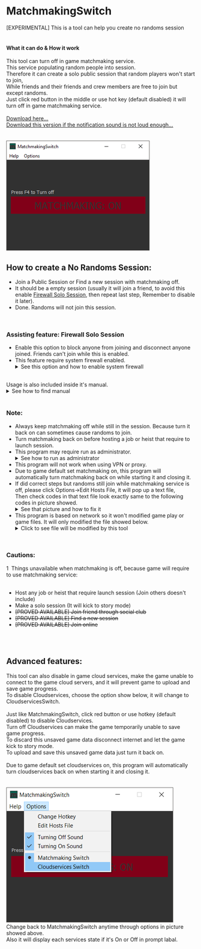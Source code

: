 <h1>MatchmakingSwitch</h1>
[EXPERIMENTAL] This is a tool can help you create no randoms session<br>
<br>
<h4>What it can do & How it work</h4>
This tool can turn off in game matchmaking service.<br>
This service populating random people into session.<br>
Therefore it can create a solo public session that random players won't start to join,<br>
While friends and their friends and crew members are free to join but except randoms.<br>
Just click red button in the middle or use hot key (default disabled) it will turn off in game matchmaking service.<br>
<br>
<a href="https://raw.githubusercontent.com/Barracuda10/MatchmakingSwitch/master/MatchmakingSwitch/x64/Release/MatchmakingSwitch.exe"><ins>Download here...</ins></a><br>
<a href="//raw.githubusercontent.com/Barracuda10/MatchmakingSwitch/master/MatchmakingSwitch/x64/Release/ffmpeg/MatchmakingSwitch.exe"><ins>Download this version if the notification sound is not loud enough...</ins></a><br>
<br>
<br>
<img src="https://github.com/Barracuda10/others/blob/master/MatchmakingSwitch/matchmakingswitch.png"><br>
<!--<a href="https://www.virustotal.com/gui/file/3c5d6335c52a2333999e3b0c711977bf60850a8da0bfd1217358f98409f97d5a/detection" target="_blank"><ins>See virus scan result</ins></a><br>-->
<!--<del>[FIXED] it may look different if the scale and layout setting on Windows 10 is not set to 100%</del>
<br>-->
<h2>How to create a No Randoms Session:</h2>
<!--<h5>Method 1 [RECOMMAND]</h5>-->
<ul>
  <li>Join a Public Session or Find a new session with matchmaking off.</li>
  <li>It should be a empty session (usually it will join a friend, to avoid this enable <a href="/README.md#firewall-solo-session">Firewall Solo Session</a>, then repeat last step, Remember to disable it later).</li><!--(usually it will join a friend, to avoid this set Presence Visibility to Me Only in Social Club setting, Remember to set it back later)-->
  <li>Done. Randoms will not join this session.</li>
</ul>
<!--<h5>Method 2</h5>--><!--[DO NOT RECOMMAND] [If turn matchmaking back on, sometimes will cause randoms to join]-->
<!--<ul>
  <li>Join a public session with other players in it and with matchmaking on.</li>
  <li>Make a solo session and after that wait for few seconds turn matchmaking off.</li>
  <li>Done. Randoms will not join this session.</li>
</ul>-->
<!--<h5>Method 2</h5>
<ul>
  <li>Join a invite only session with matchmaking on.</li>
  <li>Turn matchmaking off then find a new session and the new session should be a empty session.</li>
  <li>Done. Randoms will not join this session.</li>
</ul>-->
<br>
<h3>Assisting feature: Firewall Solo Session</h3>
<ul>
  <li>Enable this option to block anyone from joining and disconnect anyone joined. Friends can't join while this is enabled.</li>
  <li>This feature require system firewall enabled.
    <details>
      <summary>See this option and how to enable system firewall</summary>
      <br>
      <img src="https://raw.githubusercontent.com/Barracuda10/others/master/MatchmakingSwitch/matchmakingswitch_firewallsolosession.png" width=267 height=216><br>
      &nbsp;&nbsp;-&nbsp;&nbsp;Open System and Security->Windows Defender Firewall in Control Panel<br>
      &nbsp;&nbsp;-&nbsp;&nbsp;Choose Turn Windows Defender Firewall on or off<br>
      &nbsp;&nbsp;-&nbsp;&nbsp;Turn both network settings to on<br>
    </details>
  </li>
</ul>
<br>
Usage is also included inside it's manual.<br>
<details>
  <summary>See how to find manual</summary>
  <br>
  <img src="https://github.com/Barracuda10/others/blob/master/MatchmakingSwitch/matchmakingswitch_manual.png" width=267 height=216>
</details>
<br>
<h3>Note:</h3>
<ul>
  <li>Always keep matchmaking off while still in the session. Because turn it back on can sometimes cause randoms to join.</li>
  <li>Turn matchmaking back on before hosting a job or heist that require to launch session.</li>
  <li>This program may require run as administrator.<br>
    <details>
      <summary>See how to run as administrator</summary>
      <br>
      &nbsp;&nbsp;-&nbsp;&nbsp;Right click MatchmakingSwitch.exe, choose Properties, then choose Compatibility tab,<br>
      &nbsp;&nbsp;-&nbsp;&nbsp;Check this option showed below.<br>
      <br>
      <img src="https://github.com/Barracuda10/others/blob/master/MatchmakingSwitch/administrator.png"><br>
    </details>
  </li>
  <li>This program will not work when using VPN or proxy.</li>
  <li>Due to game default set matchmaking on, this program will automatically turn matchmaking back on while starting it and closing it.</li>
  <li>If did correct steps but randoms still join while matchmaking service is off, please click Options->Edit Hosts File, it will pop up a text file, <br>Then check codes in that text file look exactly same to the following codes in picture showed.<br>
    <details>
      <summary>See that picture and how to fix it</summary>
      <br>
      &nbsp;&nbsp;-&nbsp;&nbsp;Find and verify this code: "127.0.0.1 mm-gta5-prod.ros.rockstargames.com".<br>
      <!--&nbsp;&nbsp;-&nbsp;&nbsp;Make sure there is no "#" in front of it, if there is, delete all the "#" sign in the line contain "127.0.0.1 mm-gta5-prod.ros.rockstargames.com".<br>-->
      &nbsp;&nbsp;-&nbsp;&nbsp;<!--Or just simply-->Delete the entire line contain "127.0.0.1 mm-gta5-prod.ros.rockstargames.com", then restart this program. It will automatically add a new one when starting it<br>
      <br>
      <img src="https://github.com/Barracuda10/others/blob/master/MatchmakingSwitch/hosts_enabled.png"><br>
    </details>
  </li>
  <li>This program is based on network so it won't modified game play or game files. It will only modified the file showed below.<br>
    <details>
      <summary>Click to see file will be modified by this tool</summary>
      &nbsp;&nbsp;-&nbsp;&nbsp;Hosts&nbsp;&nbsp[PATH]%WINDIR%\system32\drivers\etc\hosts<br>
    </details>
  </li>
</ul>
<br>
<h3>Cautions:</h3>
1&nbsp;&nbsp;Things unavailable when matchmaking is off, because game will require to use matchmaking service:<br>
<br>
<ul>
  <li>Host any job or heist that require launch session (Join others doesn't include)</li>
  <li>Make a solo session (It will kick to story mode)</li>
  <li><del>[PROVED AVAILABLE] Join friend through social club</del></li>
  <li><del>[PROVED AVAILABLE] Find a new session</del></li>
  <li><del>[PROVED AVAILABLE] Join online</del></li>
</ul>
<br>
<!--2&nbsp;&nbsp;If turn matchmaking back on it will immidiately cause randoms to join sometimes, and even if turn it back off quickly<br>
Therefore it's better to never turn it back on until leave this session.<br>
<br>-->
<!--3&nbsp;&nbsp;If there is already more than 1 people in session and then go turn Matchmaking off, It usually still will cause randoms to join. So the best way to use this is turn it off while only 1 person in the session.<br>-->
<br>
<h2>Advanced features:</h2>
This tool can also disable in game cloud services, make the game unable to connect to the game cloud servers, and it will prevent game to upload and save game progress.<br>
To disable Cloudservices, choose the option show below, it will change to CloudservicesSwitch.<br>
<br>
Just like MatchmakingSwitch, click red button or use hotkey (default disabled) to disable Cloudservices.<br>
Turn off Cloudservices can make the game temporarily unable to save game progress.<br>
To discard this unsaved game data disconnect internet and let the game kick to story mode.<br>
To upload and save this unsaved game data just turn it back on.<br>
<br>
Due to game default set cloudservices on, this program will automatically turn cloudservices back on when starting it and closing it.<br>
<br>
<br>
<img src="https://github.com/Barracuda10/others/blob/master/MatchmakingSwitch/matchmakingswitch_cloudservicesswitch.png"><br>
Change back to MatchmakingSwitch anytime through options in picture showed above.<br>
Also it will display each services state if it's On or Off in prompt labal.<br>
